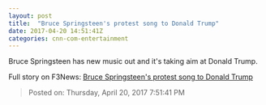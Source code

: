 ```yaml
---
layout: post
title:  "Bruce Springsteen's protest song to Donald Trump"
date: 2017-04-20 14:51:41Z
categories: cnn-com-entertainment
---
```


Bruce Springsteen has new music out and it's taking aim at Donald Trump.


Full story on F3News: [Bruce Springsteen's protest song to Donald Trump](http://www.f3nws.com/n/C3pTzH)

> Posted on: Thursday, April 20, 2017 7:51:41 PM
